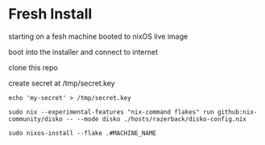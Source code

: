 # Fresh Install

starting on a fesh machine booted to nixOS live image

boot into the installer and connect to internet

clone this repo

create secret at /tmp/secret.key

```shell
echo 'my-secret' > /tmp/secret.key
```

```shell
sudo nix --experimental-features "nix-command flakes" run github:nix-community/disko -- --mode disko ./hosts/razerback/disko-config.nix
```

```shell
sudo nixos-install --flake .#MACHINE_NAME
```
